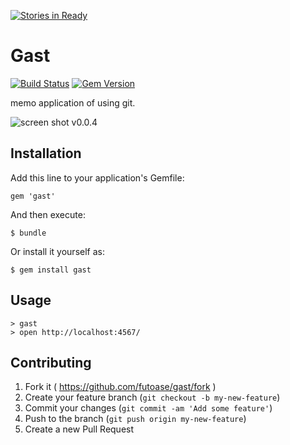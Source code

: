 [![Stories in Ready](https://badge.waffle.io/futoase/gast.png?label=ready&title=Ready)](https://waffle.io/futoase/gast)
# Gast

[![Build Status](https://travis-ci.org/futoase/gast.svg?branch=feature/support-travis)](https://travis-ci.org/futoase/gast)
[![Gem Version](https://badge.fury.io/rb/gast.svg)](http://badge.fury.io/rb/gast)

memo application of using git.

![screen shot v0.0.4](https://cloud.githubusercontent.com/assets/72997/3080641/a04ba064-e4b3-11e3-9e8c-8adecc8873e4.png)

## Installation

Add this line to your application's Gemfile:

    gem 'gast'

And then execute:

    $ bundle

Or install it yourself as:

    $ gem install gast

## Usage

```
> gast
> open http://localhost:4567/
```

## Contributing

1. Fork it ( https://github.com/futoase/gast/fork )
2. Create your feature branch (`git checkout -b my-new-feature`)
3. Commit your changes (`git commit -am 'Add some feature'`)
4. Push to the branch (`git push origin my-new-feature`)
5. Create a new Pull Request
